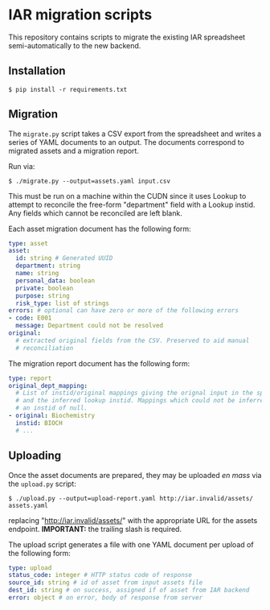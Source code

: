 # IAR migration scripts

This repository contains scripts to migrate the existing IAR spreadsheet
semi-automatically to the new backend.

## Installation

```console
$ pip install -r requirements.txt
```

## Migration

The ``migrate.py`` script takes a CSV export from the spreadsheet and writes a
series of YAML documents to an output. The documents correspond to migrated
assets and a migration report.

Run via:

```console
$ ./migrate.py --output=assets.yaml input.csv
```

This must be run on a machine within the CUDN since it uses Lookup to attempt to
reconcile the free-form "department" field with a Lookup instid. Any fields
which cannot be reconciled are left blank.

Each asset migration document has the following form:

```yaml
type: asset
asset:
  id: string # Generated UUID
  department: string
  name: string
  personal_data: boolean
  private: boolean
  purpose: string
  risk_type: list of strings
errors: # optional can have zero or more of the following errors
- code: E001
  message: Department could not be resolved
original:
  # extracted original fields from the CSV. Preserved to aid manual
  # reconciliation
```

The migration report document has the following form:

```yaml
type: report
original_dept_mapping:
  # List of instid/original mappings giving the orignal input in the spreadsheet
  # and the inferred lookup instid. Mappings which could not be inferred have
  # an instid of null.
- original: Biochemistry
  instid: BIOCH
  # ...
```

## Uploading

Once the asset documents are prepared, they may be uploaded *en mass* via the
``upload.py`` script:

```console
$ ./upload.py --output=upload-report.yaml http://iar.invalid/assets/ assets.yaml
```
replacing "http://iar.invalid/assets/" with the appropriate URL for the assets endpoint. **IMPORTANT:** the trailing slash is required.

The upload script generates a file with one YAML document per upload of the
following form:

```yaml
type: upload
status_code: integer # HTTP status code of response
source_id: string # id of asset from input assets file
dest_id: string # on success, assigned if of asset from IAR backend
error: object # on error, body of response from server
```

